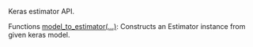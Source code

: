 Keras estimator API.

Functions
[model_to_estimator(...)](https://tensorflow.google.cn/api_docs/python/tf/keras/estimator/model_to_estimator): Constructs an Estimator instance from given keras model.
